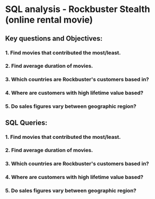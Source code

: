# SQL analysis - Rockbuster Stealth (online rental movie)
## Key questions and Objectives:
### 1. Find movies that contributed the most/least.
### 2. Find average duration of movies.
### 3. Which countries are Rockbuster's customers based in?
### 4. Where are customers with high lifetime value based?
### 5. Do sales figures vary between geographic region?

## SQL Queries:
### 1. Find movies that contributed the most/least.
### 2. Find average duration of movies.
### 3. Which countries are Rockbuster's customers based in?
### 4. Where are customers with high lifetime value based?
### 5. Do sales figures vary between geographic region?
